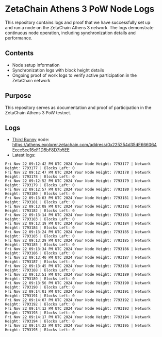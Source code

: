 # ZetaChain Athens 3 PoW Node Logs
This repository contains logs and proof that we have successfully set up and run a node on the ZetaChain Athens 3 network. The logs demonstrate continuous node operation, including synchronization details and performance.

## Contents
- Node setup information
- Synchronization logs with block height details
- Ongoing proof of work logs to verify active participation in the ZetaChain network

## Purpose
This repository serves as documentation and proof of participation in the ZetaChain Athens 3 PoW testnet.

## Logs

- [Third Bunny](https://thirdbunny.xyz/) node: https://athens.explorer.zetachain.com/address/0x225254d35dE666064Eccc5ce16eF1D8bF8D7b5EE
- Latest logs:
```
Fri Nov 22 09:12:42 PM UTC 2024 Your Node Height: 7793177 | Network Height: 7793177 | Blocks Left: 0
Fri Nov 22 09:12:47 PM UTC 2024 Your Node Height: 7793178 | Network Height: 7793178 | Blocks Left: 0
Fri Nov 22 09:12:52 PM UTC 2024 Your Node Height: 7793179 | Network Height: 7793179 | Blocks Left: 0
Fri Nov 22 09:12:57 PM UTC 2024 Your Node Height: 7793180 | Network Height: 7793180 | Blocks Left: 0
Fri Nov 22 09:13:03 PM UTC 2024 Your Node Height: 7793181 | Network Height: 7793181 | Blocks Left: 0
Fri Nov 22 09:13:08 PM UTC 2024 Your Node Height: 7793182 | Network Height: 7793182 | Blocks Left: 0
Fri Nov 22 09:13:14 PM UTC 2024 Your Node Height: 7793183 | Network Height: 7793183 | Blocks Left: 0
Fri Nov 22 09:13:19 PM UTC 2024 Your Node Height: 7793184 | Network Height: 7793184 | Blocks Left: 0
Fri Nov 22 09:13:24 PM UTC 2024 Your Node Height: 7793185 | Network Height: 7793185 | Blocks Left: 0
Fri Nov 22 09:13:29 PM UTC 2024 Your Node Height: 7793185 | Network Height: 7793185 | Blocks Left: 0
Fri Nov 22 09:13:34 PM UTC 2024 Your Node Height: 7793186 | Network Height: 7793186 | Blocks Left: 0
Fri Nov 22 09:13:40 PM UTC 2024 Your Node Height: 7793187 | Network Height: 7793187 | Blocks Left: 0
Fri Nov 22 09:13:45 PM UTC 2024 Your Node Height: 7793188 | Network Height: 7793188 | Blocks Left: 0
Fri Nov 22 09:13:51 PM UTC 2024 Your Node Height: 7793189 | Network Height: 7793189 | Blocks Left: 0
Fri Nov 22 09:13:56 PM UTC 2024 Your Node Height: 7793190 | Network Height: 7793190 | Blocks Left: 0
Fri Nov 22 09:14:01 PM UTC 2024 Your Node Height: 7793191 | Network Height: 7793191 | Blocks Left: 0
Fri Nov 22 09:14:07 PM UTC 2024 Your Node Height: 7793192 | Network Height: 7793192 | Blocks Left: 0
Fri Nov 22 09:14:12 PM UTC 2024 Your Node Height: 7793193 | Network Height: 7793193 | Blocks Left: 0
Fri Nov 22 09:14:17 PM UTC 2024 Your Node Height: 7793194 | Network Height: 7793194 | Blocks Left: 0
Fri Nov 22 09:14:22 PM UTC 2024 Your Node Height: 7793195 | Network Height: 7793195 | Blocks Left: 0
```
